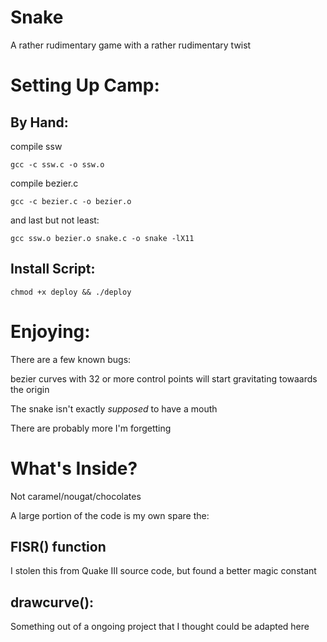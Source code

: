 # Snake
A rather rudimentary game with a rather rudimentary twist

# Setting Up Camp:
  ## By Hand:
  compile ssw
  
  `gcc -c ssw.c -o ssw.o`

  compile bezier.c
  
  `gcc -c bezier.c -o bezier.o`

  and last but not least:
  
  `gcc ssw.o bezier.o snake.c -o snake -lX11`

  ## Install Script:
  `chmod +x deploy && ./deploy`
  
# Enjoying:
There are a few known bugs:

bezier curves with 32 or more control points will start
gravitating towaards the origin

The snake isn't exactly *supposed* to have a mouth

There are probably more I'm forgetting

# What's Inside?
Not caramel/nougat/chocolates

A large portion of the code is my own spare the: 

## FISR() function
I stolen this from Quake III source code, but found a better magic constant

## drawcurve():
Something out of a ongoing project that I thought could be adapted here

